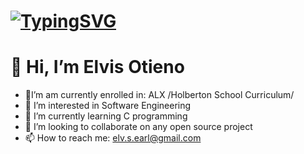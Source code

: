 # [![TypingSVG](https://readme-typing-svg.demolab.com?lines=Hey!+You+Are+Welcome+To+My+Profile;My+Name+Is+Elvis+Otieno;I+Am+Passionate+About+Coding;DoHardThings)](https://git.io/typing-svg)
# 👋 Hi, I’m Elvis Otieno
- 🔭I’m am currently enrolled in: ALX /Holberton School Curriculum/
- 👀 I’m interested in Software Engineering
- 🌱 I’m currently learning C programming
- 💞️ I’m looking to collaborate on any open source project
- 📫 How to reach me: elv.s.earl@gmail.com

<!---
ElvisMalsa/ElvisMalsa is a ✨ special ✨ repository because its `README.md` (this file) appears on your GitHub profile.
You can click the Preview link to take a look at your changes.
--->
